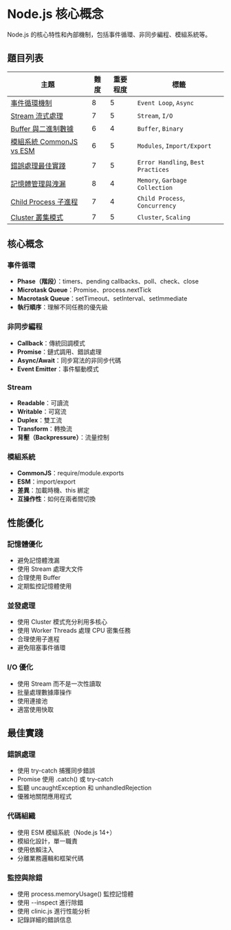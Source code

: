 # Node.js 核心概念

Node.js 的核心特性和內部機制，包括事件循環、非同步編程、模組系統等。

## 題目列表

| 主題 | 難度 | 重要程度 | 標籤 |
|------|------|----------|------|
| [事件循環機制](./event_loop_explained.md) | 8 | 5 | `Event Loop`, `Async` |
| [Stream 流式處理](./streams_in_nodejs.md) | 7 | 5 | `Stream`, `I/O` |
| [Buffer 與二進制數據](./buffer_and_binary_data.md) | 6 | 4 | `Buffer`, `Binary` |
| [模組系統 CommonJS vs ESM](./module_systems.md) | 6 | 5 | `Modules`, `Import/Export` |
| [錯誤處理最佳實踐](./error_handling_best_practices.md) | 7 | 5 | `Error Handling`, `Best Practices` |
| [記憶體管理與洩漏](./memory_management_and_leaks.md) | 8 | 4 | `Memory`, `Garbage Collection` |
| [Child Process 子進程](./child_process_usage.md) | 7 | 4 | `Child Process`, `Concurrency` |
| [Cluster 叢集模式](./cluster_mode.md) | 7 | 5 | `Cluster`, `Scaling` |

## 核心概念

### 事件循環
- **Phase（階段）**：timers、pending callbacks、poll、check、close
- **Microtask Queue**：Promise、process.nextTick
- **Macrotask Queue**：setTimeout、setInterval、setImmediate
- **執行順序**：理解不同任務的優先級

### 非同步編程
- **Callback**：傳統回調模式
- **Promise**：鏈式調用、錯誤處理
- **Async/Await**：同步寫法的非同步代碼
- **Event Emitter**：事件驅動模式

### Stream
- **Readable**：可讀流
- **Writable**：可寫流
- **Duplex**：雙工流
- **Transform**：轉換流
- **背壓（Backpressure）**：流量控制

### 模組系統
- **CommonJS**：require/module.exports
- **ESM**：import/export
- **差異**：加載時機、this 綁定
- **互操作性**：如何在兩者間切換

## 性能優化

### 記憶體優化
- 避免記憶體洩漏
- 使用 Stream 處理大文件
- 合理使用 Buffer
- 定期監控記憶體使用

### 並發處理
- 使用 Cluster 模式充分利用多核心
- 使用 Worker Threads 處理 CPU 密集任務
- 合理使用子進程
- 避免阻塞事件循環

### I/O 優化
- 使用 Stream 而不是一次性讀取
- 批量處理數據庫操作
- 使用連接池
- 適當使用快取

## 最佳實踐

### 錯誤處理
- 使用 try-catch 捕獲同步錯誤
- Promise 使用 .catch() 或 try-catch
- 監聽 uncaughtException 和 unhandledRejection
- 優雅地關閉應用程式

### 代碼組織
- 使用 ESM 模組系統（Node.js 14+）
- 模組化設計，單一職責
- 使用依賴注入
- 分離業務邏輯和框架代碼

### 監控與除錯
- 使用 process.memoryUsage() 監控記憶體
- 使用 --inspect 進行除錯
- 使用 clinic.js 進行性能分析
- 記錄詳細的錯誤信息
